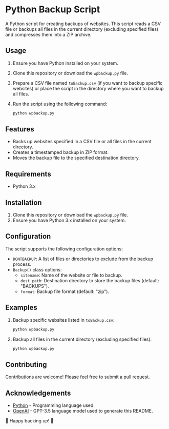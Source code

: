# Python Backup Script

A Python script for creating backups of websites. This script reads a CSV file or backups all files in the current directory (excluding specified files) and compresses them into a ZIP archive.

## Usage

1. Ensure you have Python installed on your system.
2. Clone this repository or download the `wpbackup.py` file.
3. Prepare a CSV file named `toBackup.csv` (if you want to backup specific websites) or place the script in the directory where you want to backup all files.
4. Run the script using the following command:

   ```bash
   python wpbackup.py
   ```

## Features

- Backs up websites specified in a CSV file or all files in the current directory.
- Creates a timestamped backup in ZIP format.
- Moves the backup file to the specified destination directory.

## Requirements

- Python 3.x

## Installation

1. Clone this repository or download the `wpbackup.py` file.
2. Ensure you have Python 3.x installed on your system.

## Configuration

The script supports the following configuration options:

- `DONTBACKUP`: A list of files or directories to exclude from the backup process.
- `Backup()` class options:
  - `sitename`: Name of the website or file to backup.
  - `dest_path`: Destination directory to store the backup files (default: "BACKUPS").
  - `format`: Backup file format (default: "zip").

## Examples

1. Backup specific websites listed in `toBackup.csv`:

   ```python
   python wpbackup.py
   ```

2. Backup all files in the current directory (excluding specified files):

   ```python
   python wpbackup.py
   ```

## Contributing

Contributions are welcome! Please feel free to submit a pull request.

## Acknowledgements

- [Python](https://www.python.org/) - Programming language used.
- [OpenAI](https://www.openai.com/) - GPT-3.5 language model used to generate this README.

🚀 Happy backing up! 🌟
